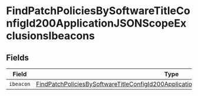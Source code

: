 # FindPatchPoliciesBySoftwareTitleConfigId200ApplicationJSONScopeExclusionsIbeacons


## Fields

| Field                                                                                                                                                                                                           | Type                                                                                                                                                                                                            | Required                                                                                                                                                                                                        | Description                                                                                                                                                                                                     |
| --------------------------------------------------------------------------------------------------------------------------------------------------------------------------------------------------------------- | --------------------------------------------------------------------------------------------------------------------------------------------------------------------------------------------------------------- | --------------------------------------------------------------------------------------------------------------------------------------------------------------------------------------------------------------- | --------------------------------------------------------------------------------------------------------------------------------------------------------------------------------------------------------------- |
| `ibeacon`                                                                                                                                                                                                       | [FindPatchPoliciesBySoftwareTitleConfigId200ApplicationJSONScopeExclusionsIbeaconsIbeacon](../../models/operations/findpatchpoliciesbysoftwaretitleconfigid200applicationjsonscopeexclusionsibeaconsibeacon.md) | :heavy_minus_sign:                                                                                                                                                                                              | N/A                                                                                                                                                                                                             |
